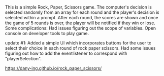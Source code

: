 This is a simple Rock, Paper, Scissors game. The computer's decision is selected randomly from an array for each round and the player's decision is selected within a prompt. After each round, the scores are shown and once the game of 5 rounds is over, the player will be notified if they win or lose. Some complications: Had issues figuring out the scope of variables. 
Open console on developer tools to play game.

update #1: Added a simple UI which incorporates buttons for the user to select their choice in each round of rock paper scissors. Had some issues figuring out how to add the eventlistener to correspond with "playerSelection".

https://dany-ing.github.io/rock_paper_scissors/
